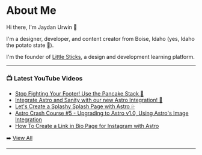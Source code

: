 # About Me

Hi there, I'm Jaydan Urwin 👋

I'm a designer, developer, and content creator from Boise, Idaho (yes, Idaho the potato state 🥔).

I'm the founder of [Little Sticks](https://littlesticks.dev), a design and development learning platform.

--- 

### 📺 Latest YouTube Videos 
<!-- YOUTUBE:START -->
- [Stop Fighting Your Footer! Use the Pancake Stack 🥞](https://www.youtube.com/watch?v=avksPtKUUes)
- [Integrate Astro and Sanity with our new Astro Integration! 🚀](https://www.youtube.com/watch?v=NM0FPzVdeUw)
- [Let&#39;s Create a Splashy Splash Page with Astro 💦](https://www.youtube.com/watch?v=o58kSpPMuuI)
- [Astro Crash Course #5 -  Upgrading to Astro v1.0, Using Astro&#39;s Image Integration](https://www.youtube.com/watch?v=ZWcan5m2dP4)
- [How To Create a Link in Bio Page for Instagram with Astro](https://www.youtube.com/watch?v=elKCpg7TerA)
<!-- YOUTUBE:END --> 

➡️ [View All](https://youtube.com/jaydanurwin) 

---

<!--
**jaydanurwin/jaydanurwin** is a ✨ _special_ ✨ repository because its `README.md` (this file) appears on your GitHub profile.

Here are some ideas to get you started:

- 🔭 I’m currently working on ...
- 🌱 I’m currently learning ...
- 👯 I’m looking to collaborate on ...
- 🤔 I’m looking for help with ...
- 💬 Ask me about ...
- 📫 How to reach me: ...
- 😄 Pronouns: ...
- ⚡ Fun fact: ...
-->
